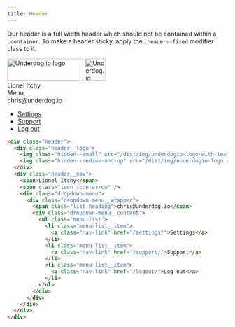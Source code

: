 ```yaml
---
title: Header
---
```


Our header is a full width header which should not be contained within a `.container`.
To make a header sticky, apply the `.header--fixed` modifier class to it.

<div class="header">
  <div class="header__logo">
    <img class="hidden--small" src="/dist/img/underdogio-logo-with-text.svg" alt="Underdog.io logo" width="173" height="50">
    <img class="hidden--medium-and-up" src="/dist/img/underdogio-logo.svg" alt="Underdog.io logo" width="48" height="50">
  </div>
  <div class="header__nav">
    <div class="hidden--small"><span class="gamma push10--right">Lionel Itchy</span><span class="icon icon-arrow"></span></div>
    <div class="hidden--medium-and-up"><span class="icon icon-menu" aria-hidden="true"></span><span class="gamma"> Menu</span></div>
    <div class="dropdown-menu">
      <div class="dropdown-menu__wrapper">
        <span class="list-heading">chris@underdog.io</span>
        <div class="dropdown-menu__content">
          <ul class="menu-list">
            <li class="menu-list__item">
              <a class="nav-link" href="/settings/">Settings</a>
            </li>
            <li class="menu-list__item">
              <a class="nav-link" href="/support/">Support</a>
            </li>
            <li class="menu-list__item">
              <a class="nav-link" href="/logout/">Log out</a>
            </li>
          </ul>
        </div>
      </div>
    </div>
  </div>
</div>

```html
<div class="header">
  <div class="header__logo">
    <img class="hidden--small" src="/dist/img/underdogio-logo-with-text.svg" alt="Underdog.io logo" width="173" height="50">
    <img class="hidden--medium-and-up" src="/dist/img/underdogio-logo.svg" alt="Underdog.io logo" width="48" height="50">
  </div>
  <div class="header__nav">
    <span>Lionel Itchy</span>
    <span class="icon icon-arrow" />
    <div class="dropdown-menu">
      <div class="dropdown-menu__wrapper">
        <span class="list-heading">chris@underdog.io</span>
        <div class="dropdown-menu__content">
          <ul class="menu-list">
            <li class="menu-list__item">
              <a class="nav-link" href="/settings/">Settings</a>
            </li>
            <li class="menu-list__item">
              <a class="nav-link" href="/support/">Support</a>
            </li>
            <li class="menu-list__item">
              <a class="nav-link" href="/logout/">Log out</a>
            </li>
          </ul>
        </div>
      </div>
    </div>
  </div>
</div>
```
